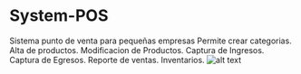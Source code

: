 # System-POS
Sistema punto de venta para pequeñas empresas
Permite crear categorias.
Alta de productos.
Modificacion de Productos.
Captura de Ingresos.
Captura de Egresos.
Reporte de ventas.
Inventarios.
![alt text](https://raw.githubusercontent.com/username/projectname/branch/path/to/img.png)
